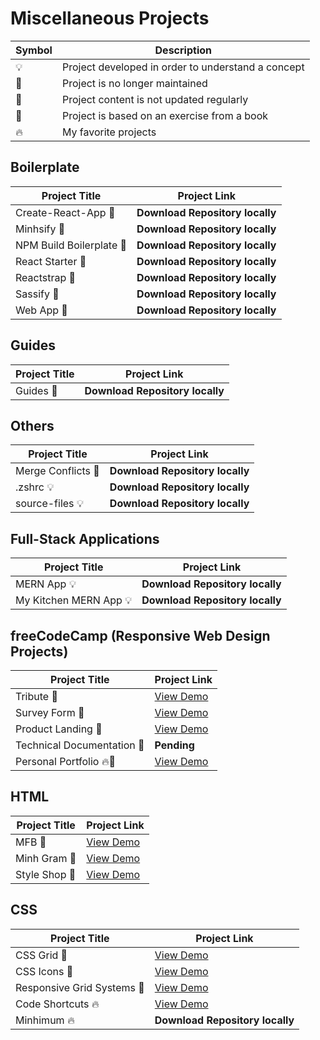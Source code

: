 # Miscellaneous Projects

| Symbol | Description                                        |
| ------ | -------------------------------------------------- |
| 💡     | Project developed in order to understand a concept |
| 📕     | Project is no longer maintained                    |
| 👶     | Project content is not updated regularly           |
| 📝     | Project is based on an exercise from a book        |
| 🔥     | My favorite projects                               |

## Boilerplate

| Project Title            | Project Link                    |
| ------------------------ | ------------------------------- |
| Create-React-App 📕      | **Download Repository locally** |
| Minhsify 📕              | **Download Repository locally** |
| NPM Build Boilerplate 📕 | **Download Repository locally** |
| React Starter 📕         | **Download Repository locally** |
| Reactstrap 📕            | **Download Repository locally** |
| Sassify 📕               | **Download Repository locally** |
| Web App 📕               | **Download Repository locally** |

## Guides

| Project Title | Project Link                    |
| ------------- | ------------------------------- |
| Guides 📝     | **Download Repository locally** |

## Others

| Project Title      | Project Link                    |
| ------------------ | ------------------------------- |
| Merge Conflicts 📝 | **Download Repository locally** |
| .zshrc 💡          | **Download Repository locally** |
| source-files 💡    | **Download Repository locally** |

## Full-Stack Applications

| Project Title          | Project Link                    |
| ---------------------- | ------------------------------- |
| MERN App 💡            | **Download Repository locally** |
| My Kitchen MERN App 💡 | **Download Repository locally** |

## freeCodeCamp (Responsive Web Design Projects)

| Project Title              | Project Link                                                                                   |
| -------------------------- | ---------------------------------------------------------------------------------------------- |
| Tribute 📝                 | [View Demo](https://fcctributepage.netlify.app)                                                |
| Survey Form 📝             | [View Demo](https://fccsurveyform.netlify.app)                                                 |
| Product Landing 📝         | [View Demo](https://tpkahlon.github.io/miscellaneous-projects/product-landing-page/index.html) |
| Technical Documentation 📝 | **Pending**                                                                                    |
| Personal Portfolio 🔥📝    | [View Demo](https://tejkahlon.netlify.app)                                                     |

## HTML

| Project Title | Project Link                                     |
| ------------- | ------------------------------------------------ |
| MFB 📝        | [View Demo](https://markhamfoodbank.netlify.app) |
| Minh Gram 📝  | [View Demo](https://minhgram.netlify.app)        |
| Style Shop 📝 | [View Demo](https://styleshop.netlify.app)       |

## CSS

| Project Title              | Project Link                                              |
| -------------------------- | --------------------------------------------------------- |
| CSS Grid 📝                | [View Demo](https://cssgridlayout.netlify.app)            |
| CSS Icons 📝               | [View Demo](https://cssshapes.netlify.app)                |
| Responsive Grid Systems 📝 | [View Demo](https://xenodochial-jang-4643e5.netlify.com/) |
| Code Shortcuts 🔥          | [View Demo](https://jshacks.netlify.app)                  |
| Minhimum 🔥                | **Download Repository locally**                           |

